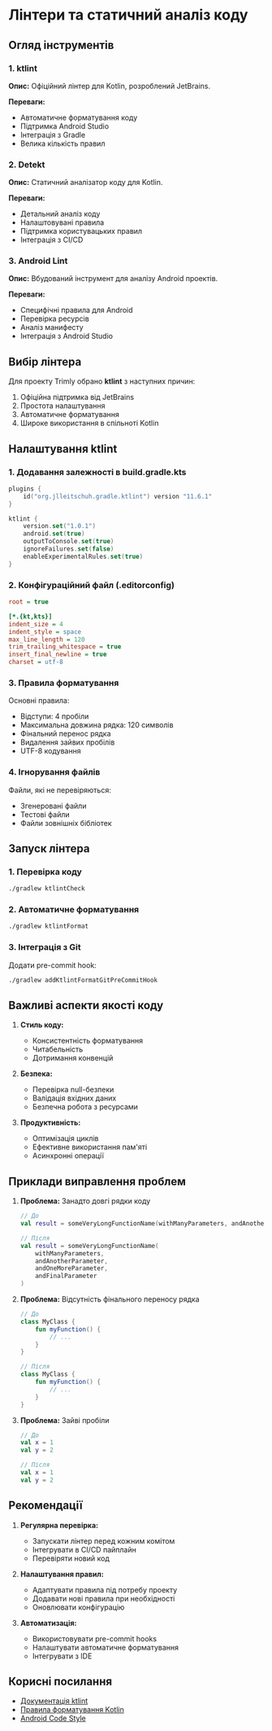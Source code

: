 # Лінтери та статичний аналіз коду

## Огляд інструментів

### 1. ktlint

**Опис:** Офіційний лінтер для Kotlin, розроблений JetBrains.

**Переваги:**
- Автоматичне форматування коду
- Підтримка Android Studio
- Інтеграція з Gradle
- Велика кількість правил

### 2. Detekt

**Опис:** Статичний аналізатор коду для Kotlin.

**Переваги:**
- Детальний аналіз коду
- Налаштовувані правила
- Підтримка користувацьких правил
- Інтеграція з CI/CD

### 3. Android Lint

**Опис:** Вбудований інструмент для аналізу Android проектів.

**Переваги:**
- Специфічні правила для Android
- Перевірка ресурсів
- Аналіз манифесту
- Інтеграція з Android Studio

## Вибір лінтера

Для проекту Trimly обрано **ktlint** з наступних причин:
1. Офіційна підтримка від JetBrains
2. Простота налаштування
3. Автоматичне форматування
4. Широке використання в спільноті Kotlin

## Налаштування ktlint

### 1. Додавання залежності в build.gradle.kts

```kotlin
plugins {
    id("org.jlleitschuh.gradle.ktlint") version "11.6.1"
}

ktlint {
    version.set("1.0.1")
    android.set(true)
    outputToConsole.set(true)
    ignoreFailures.set(false)
    enableExperimentalRules.set(true)
}
```

### 2. Конфігураційний файл (.editorconfig)

```ini
root = true

[*.{kt,kts}]
indent_size = 4
indent_style = space
max_line_length = 120
trim_trailing_whitespace = true
insert_final_newline = true
charset = utf-8
```

### 3. Правила форматування

Основні правила:
- Відступи: 4 пробіли
- Максимальна довжина рядка: 120 символів
- Фінальний перенос рядка
- Видалення зайвих пробілів
- UTF-8 кодування

### 4. Ігнорування файлів

Файли, які не перевіряються:
- Згенеровані файли
- Тестові файли
- Файли зовнішніх бібліотек

## Запуск лінтера

### 1. Перевірка коду

```bash
./gradlew ktlintCheck
```

### 2. Автоматичне форматування

```bash
./gradlew ktlintFormat
```

### 3. Інтеграція з Git

Додати pre-commit hook:
```bash
./gradlew addKtlintFormatGitPreCommitHook
```

## Важливі аспекти якості коду

1. **Стиль коду:**
   - Консистентність форматування
   - Читабельність
   - Дотримання конвенцій

2. **Безпека:**
   - Перевірка null-безпеки
   - Валідація вхідних даних
   - Безпечна робота з ресурсами

3. **Продуктивність:**
   - Оптимізація циклів
   - Ефективне використання пам'яті
   - Асинхронні операції

## Приклади виправлення проблем

1. **Проблема:** Занадто довгі рядки коду
   ```kotlin
   // До
   val result = someVeryLongFunctionName(withManyParameters, andAnotherParameter, andOneMoreParameter, andFinalParameter)
   
   // Після
   val result = someVeryLongFunctionName(
       withManyParameters,
       andAnotherParameter,
       andOneMoreParameter,
       andFinalParameter
   )
   ```

2. **Проблема:** Відсутність фінального переносу рядка
   ```kotlin
   // До
   class MyClass {
       fun myFunction() {
           // ...
       }
   }
   
   // Після
   class MyClass {
       fun myFunction() {
           // ...
       }
   }
   ```

3. **Проблема:** Зайві пробіли
   ```kotlin
   // До
   val x = 1  
   val y = 2  
   
   // Після
   val x = 1
   val y = 2
   ```

## Рекомендації

1. **Регулярна перевірка:**
   - Запускати лінтер перед кожним комітом
   - Інтегрувати в CI/CD пайплайн
   - Перевіряти новий код

2. **Налаштування правил:**
   - Адаптувати правила під потребу проекту
   - Додавати нові правила при необхідності
   - Оновлювати конфігурацію

3. **Автоматизація:**
   - Використовувати pre-commit hooks
   - Налаштувати автоматичне форматування
   - Інтегрувати з IDE

## Корисні посилання

- [Документація ktlint](https://github.com/pinterest/ktlint)
- [Правила форматування Kotlin](https://kotlinlang.org/docs/coding-conventions.html)
- [Android Code Style](https://source.android.com/setup/contribute/code-style) 